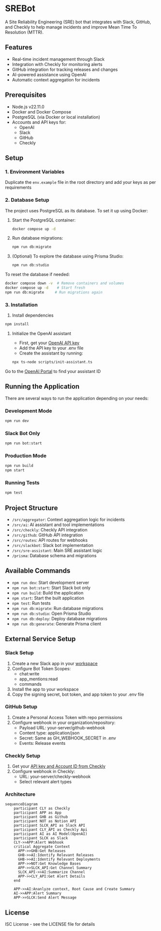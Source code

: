# SREBot

A Site Reliability Engineering (SRE) bot that integrates with Slack, GitHub, and Checkly to help manage incidents and improve Mean Time To Resolution (MTTR).

## Features

- Real-time incident management through Slack
- Integration with Checkly for monitoring alerts
- GitHub integration for tracking releases and changes
- AI-powered assistance using OpenAI
- Automatic context aggregation for incidents

## Prerequisites

- Node.js v22.11.0
- Docker and Docker Compose
- PostgreSQL (via Docker or local installation)
- Accounts and API keys for:
  - OpenAI
  - Slack
  - GitHub
  - Checkly

## Setup

### 1. Environment Variables

Duplicate the `env.example` file in the root directory and add your keys as per requirements

### 2. Database Setup

The project uses PostgreSQL as its database. To set it up using Docker:

1. Start the PostgreSQL container:

   ```bash
   docker compose up -d
   ```

1. Run database migrations:

   ```bash
   npm run db:migrate
   ```

1. (Optional) To explore the database using Prisma Studio:

   ```bash
   npm run db:studio
   ```

To reset the database if needed:

```bash
docker compose down -v  # Remove containers and volumes
docker compose up -d    # Start fresh
npm run db:migrate     # Run migrations again
```

### 3. Installation

1. Install dependencies

```bash
npm install
```

1. Initialize the OpenAI assistant

   - First, get your [OpenAI API key](https://platform.openai.com/api-keys)
   - Add the API key to your .env file
   - Create the assistant by running:

   ```bash
   npx ts-node scripts/init-assistant.ts
   ```

Go to the [OpenAI Portal](https://platform.openai.com/assistants) to find your assistant ID

## Running the Application

There are several ways to run the application depending on your needs:

### Development Mode

```bash
npm run dev
```

### Slack Bot Only

```bash
npm run bot:start
```

### Production Mode

```bash
npm run build
npm start
```

### Running Tests

```bash
npm test
```

## Project Structure

- `/src/aggregator`: Context aggregation logic for incidents
- `/src/ai`: AI assistant and tool implementations
- `/src/checkly`: Checkly API integration
- `/src/github`: GitHub API integration
- `/src/routes`: API routes for webhooks
- `/src/slackbot`: Slack bot implementation
- `/src/sre-assistant`: Main SRE assistant logic
- `/prisma`: Database schema and migrations

## Available Commands

- `npm run dev`: Start development server
- `npm run bot:start`: Start Slack bot only
- `npm run build`: Build the application
- `npm start`: Start the built application
- `npm test`: Run tests
- `npm run db:migrate`: Run database migrations
- `npm run db:studio`: Open Prisma Studio
- `npm run db:deploy`: Deploy database migrations
- `npm run db:generate`: Generate Prisma client

## External Service Setup

### Slack Setup

1. Create a new Slack app in your [workspace](https://api.slack.com/apps)
1. Configure Bot Token Scopes:
   - chat:write
   - app_mentions:read
   - commands
1. Install the app to your workspace
1. Copy the signing secret, bot token, and app token to your .env file

### GitHub Setup

1. Create a Personal Access Token with repo permissions
1. Configure webhook in your organization/repository:
   - Payload URL: your-server/github-webhook
   - Content type: application/json
   - Secret: Same as GH_WEBHOOK_SECRET in .env
   - Events: Release events

### Checkly Setup

1. Get your [API key and Account ID from Checkly](https://app.checklyhq.com/settings/user/api-keys)
1. Configure webhook in Checkly:
   - URL: your-server/checkly-webhook
   - Select relevant alert types

### Architecture

```mermaid
sequenceDiagram
    participant CLY as Checkly
    participant APP as App
    participant GHB as Github
    participant NOT as Notion API
    participant SLCK_API as Slack API
    participant CLY_API as Checkly Api
    participant AI as AI Model(OpenAI)
    participant SLCK as Slack
    CLY->>APP:Alert Webhook
    critical Aggregate Context
      APP->>GHB:Get Releases
      GHB->>AI:Identify Relevant Releases
      GHB->>AI:Identify Relevant Deployments
      APP->>NOT:Get Knowledge Bases
      APP->>SLCK_API:Get Channel Summary
      SLCK_API->>AI:Summarize Channel
      APP->>CLY_API:Get Alert Details
    end

    APP->>AI:Ananlyze context, Root Cause and Create Summary
    AI->>APP:Alert Summary
    APP->>SLCK:Send Alert Message
```

## License

ISC License - see the LICENSE file for details
